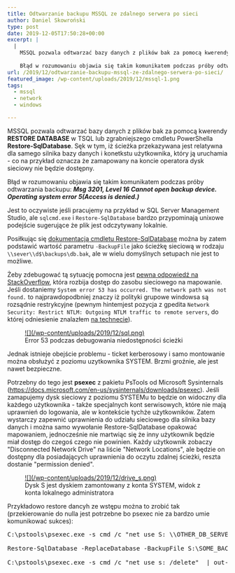 ```yaml
---
title: Odtwarzanie backupu MSSQL ze zdalnego serwera po sieci
author: Daniel Skowroński
type: post
date: 2019-12-05T17:50:28+00:00
excerpt: |
  |
    MSSQL pozwala odtwarzać bazy danych z plików bak za pomocą kwerendy RESTORE DATABASE w TSQL lub zgrabniejszego cmdletu PowerShella Restore-SqlDatabase. Sęk w tym, iż ścieżka przekazywana jest relatywna dla samego silnika bazy danych i konetkstu użytkownika, który ją uruchamia.
    
    Błąd w rozumowaniu objawia się takim komunikatem podczas próby odtwarzania backupu: Msg 3201, Level 16 Cannot open backup device. Operating system error 5(Access is denied.)
url: /2019/12/odtwarzanie-backupu-mssql-ze-zdalnego-serwera-po-sieci/
featured_image: /wp-content/uploads/2019/12/mssql-1.png
tags:
  - mssql
  - network
  - windows

---
```

MSSQL pozwala odtwarzać bazy danych z plików bak za pomocą kwerendy **RESTORE DATABASE** w TSQL lub zgrabniejszego cmdletu PowerShella **Restore-SqlDatabase**. Sęk w tym, iż ścieżka przekazywana jest relatywna dla samego silnika bazy danych i konetkstu użytkownika, który ją uruchamia - co na przykład oznacza że zamapowany na koncie operatora dysk sieciowy nie będzie dostępny.

Błąd w rozumowaniu objawia się takim komunikatem podczas próby odtwarzania backupu: **_Msg 3201, Level 16 Cannot open backup device. Operating system error 5(Access is denied.)_** 

Jest to oczywiste jeśli pracujemy na przykład w SQL Server Management Studio, ale `sqlcmd.exe` i `Restore-SqlDatabase` bardzo przypominają unixowe podejście sugerujące że plik jest odczytywany lokalnie. 

Posiłkując się [dokumentacją cmdletu Restore-SqlDatabase][1] można by zatem podstawić wartość parametru `-BackupFile` jako ścieżkę sieciową w rodzaju `\\sever\\d$\backups\db.bak`, ale w wielu domyślnych setupach nie jest to możliwe.

Żeby zdebugować tą sytuację pomocna jest [pewna odpowiedź na StackOverflow][2], która rozbija dostęp do zasobu sieciowego na mapowanie. Jeśli dostaniemy `System error 53 has occurred. The network path was not found.` to najprawdopodbniej znaczy iż polityki grupowe windowsa są rozsądnie restrykcyjne (pewnym hintemjest pozycja z gpedita `Network Security: Restrict NTLM: Outgoing NTLM traffic to remote servers`, do której odniesienie znalazłem [na technecie][3]). 

<div class="wp-block-image">
  <figure class="aligncenter size-large"><a href="/wp-content/uploads/2019/12/sql.png">![](/wp-content/uploads/2019/12/sql.png)</a><figcaption>Error 53 podczas debugowania niedostępności ścieżki</figcaption></figure>
</div>

Jednak istnieje obejście problemu - ticket kerberosowy i samo montowanie można obsłużyć z poziomu uzytkownika SYSTEM. Brzmi groźnie, ale jest nawet bezpieczne.

Potrzebny do tego jest **psexec** z pakietu PsTools od Microsoft Sysinternals (https://docs.microsoft.com/en-us/sysinternals/downloads/psexec). Jeśli zamapujemy dysk sieciowy z poziomu SYSTEMu to będzie on widoczny dla każdego użytkownika - także specjalnych kont serwisowych, które nie mają uprawnień do logowania, ale w kontekście tychże użytkowników. Zatem wystarczy zapewnić uprawnienia do udziału sieciowego dla silnika bazy danych i można samo wywołanie Restore-SqlDatabase opakować mapowaniem, jednocześnie nie martwiąc się że inny użytkownik będzie miał dostęp do czegoś czego nie powinien. Każdy użytkownik zobaczy "Disconnected Network Drive" na liście "Network Locations", ale będzie on dostępny dla posiadających uprawnienia do oczytu zdalnej ścieżki, reszta dostanie "permission denied". 

<div class="wp-block-image">
  <figure class="aligncenter size-large"><a href="/wp-content/uploads/2019/12/drive_s.png">![](/wp-content/uploads/2019/12/drive_s.png)</a><figcaption>Dysk S jest dyskiem zamontowany z konta SYSTEM, widok z konta lokalnego administratora</figcaption></figure>
</div>

Przykładowo restore dancyh ze wstępu można to zrobić tak (przekierowanie do nulla jest potrzebne bo psexec nie za bardzo umie komunikować sukces):

<pre class="EnlighterJSRAW" data-enlighter-language="generic" data-enlighter-theme="" data-enlighter-highlight="" data-enlighter-linenumbers="" data-enlighter-lineoffset="" data-enlighter-title="" data-enlighter-group="">C:\pstools\psexec.exe -s cmd /c "net use S: \\OTHER_DB_SERVER\d$\backups"  | out-null 

Restore-SqlDatabase -ReplaceDatabase -BackupFile S:\SOME_BACKUP_FILE.BAK -Database SOME_DB -ServerInstance SOME_DB_SERVER -RestoreAction Database

C:\pstools\psexec.exe -s cmd /c "net use s: /delete"  | out-null</pre>

 [1]: https://docs.microsoft.com/en-us/powershell/module/sqlserver/restore-sqldatabase?view=sqlserver-ps
 [2]: https://stackoverflow.com/a/20465401/12297075
 [3]: https://social.technet.microsoft.com/Forums/en-US/8c7158ab-cccf-4dd2-a65f-ff4aad0448a8/error-mapping-admin-share-by-ip-system-error-53-has-occurred-the-network-path-was-not-found-dns?forum=winserver8gen